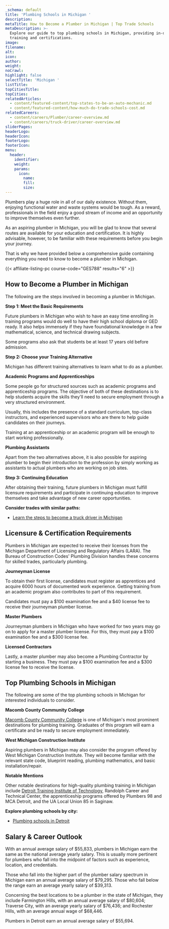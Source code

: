 ```yaml
---
_schema: default
title: 'Plumbing Schools in Michigan '
description:
metaTitle: How to Become a Plumber in Michigan | Top Trade Schools
metaDescription: >-
  Explore our guide to top plumbing schools in Michigan, providing in-depth
  training and certifications.
image:
filename:
alt:
icon:
author:
weight:
noCrawl:
highlight: false
selectTitle: 'Michigan '
listTitle:
topCitiesTitle:
topCities:
relatedArticles:
  - content/featured-content/top-states-to-be-an-auto-mechanic.md
  - content/featured-content/how-much-do-trade-schools-cost.md
relatedCareers:
  - content/careers/Plumber/career-overview.md
  - content/careers/truck-driver/career-overview.md
sliderPages:
headerLogo:
headerIcon:
footerLogo:
footerIcon:
menu:
  header:
    identifier:
    weight:
    params:
      icon:
        name:
        fill:
        size:
---
```

Plumbers play a huge role in all of our daily existence. Without them, enjoying functional water and waste systems would be tough. As a reward, professionals in the field enjoy a good stream of income and an opportunity to improve themselves even further.

As an aspiring plumber in Michigan, you will be glad to know that several routes are available for your education and certification. It is highly advisable, however, to be familiar with these requirements before you begin your journey.

That is why we have provided below a comprehensive guide containing everything you need to know to become a plumber in Michigan.

{{< affiliate-listing-pc course-code="GES788" results="6" >}}

## **How to Become a Plumber in Michigan**

The following are the steps involved in becoming a plumber in Michigan.

**Step 1: Meet the Basic Requirements**

Future plumbers in Michigan who wish to have an easy time enrolling in training programs would do well to have their high school diploma or GED ready. It also helps immensely if they have foundational knowledge in a few mathematical, science, and technical drawing subjects.

Some programs also ask that students be at least 17 years old before admission.

**Step 2: Choose your Training Alternative**

Michigan has different training alternatives to learn what to do as a plumber.

**Academic Programs and Apprenticeships**

Some people go for structured sources such as academic programs and apprenticeship programs. The objective of both of these destinations is to help students acquire the skills they'll need to secure employment through a very structured environment.

Usually, this includes the presence of a standard curriculum, top-class instructors, and experienced supervisors who are there to help guide candidates on their journeys.

Training at an apprenticeship or an academic program will be enough to start working professionally.

**Plumbing Assistants**

Apart from the two alternatives above, it is also possible for aspiring plumber to begin their introduction to the profession by simply working as assistants to actual plumbers who are working on job sites.

**Step 3: Continuing Education**

After obtaining their training, future plumbers in Michigan must fulfill licensure requirements and participate in continuing education to improve themselves and take advantage of new career opportunities.

**Consider trades with similar paths:**

* [Learn the steps to become a truck driver in Michigan](https://toptradeschools.com/near-you/truck-driver/michigan/)

## **Licensure & Certification Requirements**

Plumbers in Michigan are expected to receive their licenses from the Michigan Department of Licensing and Regulatory Affairs (LARA). The Bureau of Construction Codes' Plumbing Division handles these concerns for skilled trades, particularly plumbing.

**Journeyman License**

To obtain their first license, candidates must register as apprentices and acquire 6000 hours of documented work experience. Getting training from an academic program also contributes to part of this requirement.

Candidates must pay a $100 examination fee and a $40 license fee to receive their journeyman plumber license.

**Master Plumbers**

Journeyman plumbers in Michigan who have worked for two years may go on to apply for a master plumber license. For this, they must pay a $100 examination fee and a $300 license fee.

**Licensed Contractors**

Lastly, a master plumber may also become a Plumbing Contractor by starting a business. They must pay a $100 examination fee and a $300 license fee to receive the license.

## **Top Plumbing Schools in Michigan**

The following are some of the top plumbing schools in Michigan for interested individuals to consider.

**Macomb County Community College**

[Macomb County Community College](https://www.macomb.edu/programs-courses/programs/plumbing-pipe-fitting.html) is one of Michigan's most prominent destinations for plumbing training. Graduates of this program will earn a certificate and be ready to secure employment immediately.

**West Michigan Construction Institute**

Aspiring plumbers in Michigan may also consider the program offered by West Michigan Construction Institute. They will become familiar with the relevant state code, blueprint reading, plumbing mathematics, and basic installation/repair.

**Notable Mentions**

Other notable destinations for high-quality plumbing training in Michigan include [Detroit Training Institute of Technology](http://www.dtitschool.com/), Randolph Career and Technical Center, the apprenticeship programs offered by Plumbers 98 and MCA Detroit, and the UA Local Union 85 in Saginaw.

**Explore plumbing schools by city:**

* [Plumbing schools in Detroit](https://toptradeschools.com/near-you/plumber/michigan/detroit)

## **Salary & Career Outlook**

With an annual average salary of $55,833, plumbers in Michigan earn the same as the national average yearly salary. This is usually more pertinent for plumbers who fall into the midpoint of factors such as experience, location, and credentials.

Those who fall into the higher part of the plumber salary spectrum in Michigan earn an annual average salary of $79,295. Those who fall below the range earn an average yearly salary of $39,313.

Concerning the best locations to be a plumber in the state of Michigan, they include Farmington Hills, with an annual average salary of $80,604; Traverse City, with an average yearly salary of $76,436; and Rochester Hills, with an average annual wage of $68,446.

Plumbers in Detroit earn an annual average salary of $55,694.